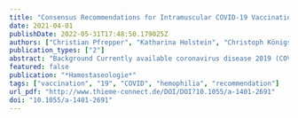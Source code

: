 ```yaml
---
title: "Consensus Recommendations for Intramuscular COVID-19 Vaccination in Patients with Hemophilia"
date: 2021-04-01
publishDate: 2022-05-31T17:48:50.179025Z
authors: ["Christian Pfrepper", "Katharina Holstein", "Christoph Königs", "Christine Heller", "Manuela Krause", "Martin Olivieri", "Christoph Bidlingmaier", "Michael Sigl-Kraetzig", "Jörg Wendisch", "Susan Halimeh", "Silvia Horneff", "Heinrich Richter", "Ivonne Wieland", "Robert Klamroth", "Johannes Oldenburg", "Andreas Tiede", "Austrian On Behalf of the Hemophilia Board of the German"]
publication_types: ["2"]
abstract: "Background Currently available coronavirus disease 2019 (COVID-19) vaccines are approved for intramuscular injection and efficacy may not be ensured when given subcutaneously. For years, subcutaneous vaccination was recommended in patients with hemophilia to avoid intramuscular bleeds. Therefore, recommendations for the application of COVID-19 vaccines are needed.  Methods The Delphi methodology was used to develop consensus recommendations. An initial list of recommendations was prepared by a steering committee and evaluated by 39 hemophilia experts. Consensus was defined as ≥75% agreement and strong consensus as ≥95% agreement, and agreement as a score ≥7 on a scale of 1 to 9. After four rounds, a final list of statements was compiled.  Recommendations Consensus was achieved that COVID-19 vaccines licensed only for intramuscular injection should be administered intramuscularly in hemophilia patients. Prophylactic factor replacement, given on the day of vaccination with a maximum interval between prophylaxis and vaccination of 24 hours (factor VIII and conventional factor IX concentrates) or 48 hours (half-life extended factor IX), should be provided in patients with moderate or severe hemophilia. Strong consensus was achieved that patients with mild hemophilia and residual factor activity greater than 10% with mild bleeding phenotype or patients on emicizumab usually do not need factor replacement before vaccination. Swelling, erythema, and hyperthermia after vaccination are not always signs of bleeding but should prompt consultation of a hemophilia care center. In case of injection-site hematoma, patients should receive replacement therapy until symptoms disappear.  Conclusions Consensus was achieved on recommendations for intramuscular COVID-19 vaccination after replacement therapy for hemophilia patients depending on disease severity."
featured: false
publication: "*Hamostaseologie*"
tags: ["vaccination", "19", "COVID", "hemophilia", "recommendation"]
url_pdf: "http://www.thieme-connect.de/DOI/DOI?10.1055/a-1401-2691"
doi: "10.1055/a-1401-2691"
---
```



